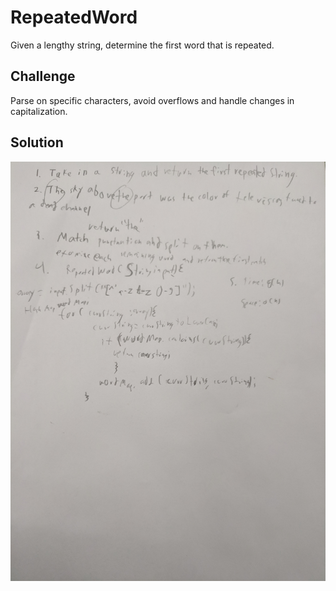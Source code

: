 # RepeatedWord
Given a lengthy string, determine the first word that is repeated.

## Challenge
Parse on specific characters, avoid overflows and handle changes in capitalization.


## Solution
![](assets/RepeatedWord.jpg)
